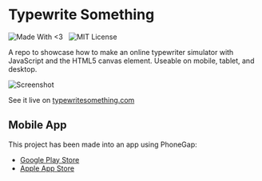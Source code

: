 Typewrite Something
===================

![Made With <3](http://img.shields.io/badge/madewith-<3-pink.svg?style=flat)
&nbsp;
![MIT License](http://img.shields.io/badge/license-MIT-lightgrey.svg)

A repo to showcase how to make an online typewriter simulator with JavaScript and the HTML5 canvas element.  Useable on mobile, tablet, and desktop.

![Screenshot](http://i.imgur.com/xkJtUK4.png)

See it live on [typewritesomething.com](http://typewritesomething.com)

## Mobile App

This project has been made into an app using PhoneGap:

* [Google Play Store](https://play.google.com/store/apps/details?id=com.phonegap.typewritesomething)
* [Apple App Store](https://play.google.com/store/apps/details?id=com.phonegap.typewritesomething)
